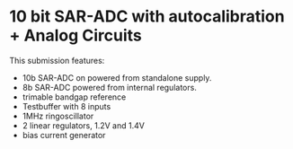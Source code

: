 # 10 bit SAR-ADC with autocalibration + Analog Circuits

This submission features:

- 10b SAR-ADC on powered from standalone supply.
- 8b  SAR-ADC powered from internal regulators.
- trimable bandgap reference
- Testbuffer with 8 inputs
- 1MHz ringoscillator
- 2 linear regulators, 1.2V and 1.4V
- bias current generator
